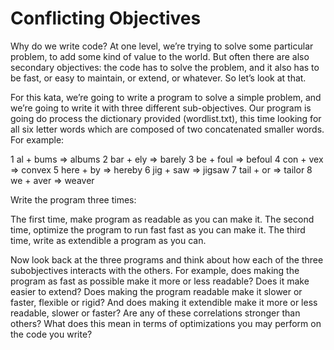 # Conflicting Objectives

Why do we write code? At one level, we’re trying to solve some particular problem, to add some kind of value to the world. But often there are also secondary objectives: the code has to solve the problem, and it also has to be fast, or easy to maintain, or extend, or whatever. So let’s look at that.

For this kata, we’re going to write a program to solve a simple problem, and we’re going to write it with three different sub-objectives. Our program is going do process the dictionary provided (wordlist.txt), this time looking for all six letter words which are composed of two concatenated smaller words. For example:

1 al + bums => albums
2 bar + ely => barely
3 be + foul => befoul
4 con + vex => convex
5 here + by => hereby
6 jig + saw => jigsaw
7 tail + or => tailor
8 we + aver => weaver  
  
Write the program three times:

The first time, make program as readable as you can make it.
The second time, optimize the program to run fast fast as you can make it.
The third time, write as extendible a program as you can.

Now look back at the three programs and think about how each of the three subobjectives interacts with the others. For example, does making the program as fast as possible make it more or less readable? Does it make easier to extend? Does making the program readable make it slower or faster, flexible or rigid? And does making it extendible make it more or less readable, slower or faster? Are any of these correlations stronger than others? What does this mean in terms of optimizations you may perform on the code you write?